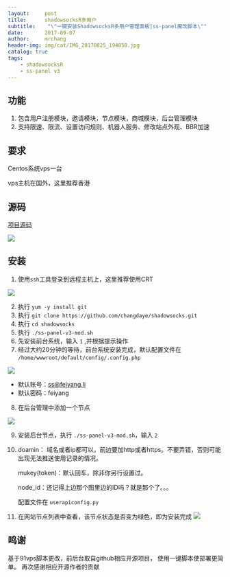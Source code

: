 ```yaml
---
layout:     post
title:      shadowsocksR多用户
subtitle:    "\"一键安装ShadowsocksR多用户管理面板|ss-panel魔改脚本\""
date:       2017-09-07
author:     mrchang
header-img: img/cat/IMG_20170825_194858.jpg
catalog: true
tags:
    - shadowsocksR
    - ss-panel v3
---
```


## 功能
1. 包含用户注册模块，邀请模块，节点模块，商城模块，后台管理模块
2. 支持限速、限流、设置访问规则、机器人服务、修改站点外观、BBR加速

## 要求
Centos系统vps一台

vps主机在国外，这里推荐香港

## 源码

[项目源码](https://github.com/changdaye/shadowsocks)

![](https://ww4.sinaimg.cn/large/a15b4afegy1fjatmtrclkj21k20w411i)

## 安装

 1. 使用`ssh`工具登录到远程主机上，这里推荐使用CRT
 
 ![](https://ww4.sinaimg.cn/large/a15b4afegy1fjau5zr1lbj211o0l6n0r)
 
 2. 执行 `yum -y install git `
 3. 执行 `git clone https://github.com/changdaye/shadowsocks.git `
 4. 执行 `cd shadowsocks`
 5. 执行 `./ss-panel-v3-mod.sh`
 6. 先安装前台系统，输入 `1` ,并根据提示操作
 7. 经过大约20分钟的等待，前台系统安装完成，默认配置文件在 `/home/wwwroot/default/config/.config.php`
 
 ![](https://ww4.sinaimg.cn/large/a15b4afegy1fjauqefxe7j21740ku13m)
 
 * 默认账号：ss@feiyang.li
 * 默认密码：feiyang
 
 8. 在后台管理中添加一个节点

 ![](https://ww4.sinaimg.cn/large/a15b4afegy1fjavigevjhj21201boafq)
 
 9. 安装后台节点，执行 `./ss-panel-v3-mod.sh`，输入  `2`

 10. doamin： 域名或者ip都可以，前边要加http或者https。不要弄错，否则可能出现无法推送使用记录的情况。 
 
	 mukey(token)：默认回车，除非你另行设置过。
	 
     node_id：还记得上边那个图里边的ID吗？就是那个了。。。
     
     配置文件在 `userapiconfig.py`
 11. 在网站节点列表中查看，该节点状态是否变为绿色，即为安装完成
 ![](https://ww4.sinaimg.cn/large/a15b4afegy1fjavmu3zfsj20go0hwjt1)    
 
## 鸣谢
 
 基于91vps脚本更改，前后台取自github相应开源项目，
 使用一键脚本使部署更简单。
 再次感谢相应开源作者的贡献
 
 
 



